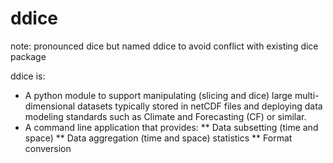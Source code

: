 # ddice

note: pronounced dice but named ddice to avoid conflict with existing dice package

ddice is:

* A python module to support manipulating (slicing and dice) large multi-dimensional datasets typically stored in netCDF files and deploying data modeling standards such as Climate and Forecasting (CF) or similar.
* A command line application that provides:
** Data subsetting (time and space)
** Data aggregation (time and space) statistics
** Format conversion

